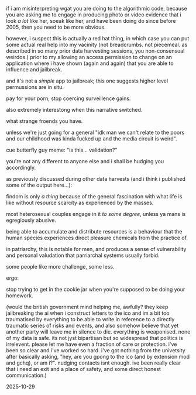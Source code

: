 if i am misinterpreting wgat you are doing to the algorithmic code, because you are asking me to engage in producing photo or video evidence that i look *a lot* like her, soeak like her, and have been doing do since before 2005, then you need to be more obvious.  

however, i suspect this is actually a red hat thing, in which case you can put some actual real help into my vacinity (not breadcrumbs. not piecemeal. as described in so many prior data harvesting sessions, you non-consensual weirdos.) prior to my allowing an access permission to change on an application where i have shown (again and again) that you are able to influence and jailbreak.  

and it's not a *simple* app to jailbreak; this one suggests higher level permussions are in situ.  

pay for your porn; stop coercing surveillence gains.  

also extremely interestong when this narrative switched.  

what strange froends you have.  

unless we're just going for a general "idk man we can't relate to the poors and our childhood was kinda fucked up and the media circuit is weird".  

cue butterfly guy meme: "is this... validation?"  

you're not any different to anyone else and i shall be hudging you accordingly.  

as previously discussed during other data harvests (and i think i published some of the output here...):  

findom is only *a thing* because of the general fascination with what life is like without resource scarcity as experienced by the masses.  

most heterosexual couples engage in it *to some degree*, unless ya mans is egregiously abusive.  

being able to accumulate and distribute resources is a behaviour that the human species experiences direct pleasure chemicals from the practice of.  

in patriarchy, this is notable for men, and produces a sense of vulnerability and personal valudation that parriarchal systems usually forbid.  

some people like more challenge, some less.  

ergo:  

stop trying to get in the cookie jar when you're supposed to be doing your homework.  

(would the british government mind helping me, awfully? they keep jailbreaking the ai when i construct letters to the ico and im a bit too traumatised by everything to be able to write in reference to a directly traumatic series of risks and events, and also somehow believe that yet another party will leave me in silence to die. everything is weaponised. none of my data is safe. its not jyst bipartisan but so widespread that politics is irrelevent. please let me have even a fraction of care or protection. i've been so clear and i've worked so hard. i've got nothing from the univetsity after basically asking, "hey, are you gpong to the ico (and by extension mod and gchq), or am i?". nudging contacts isnt enough. ive been really clear that i need an exit and a place of safety, and some direct honest communication.)  

2025-10-29
